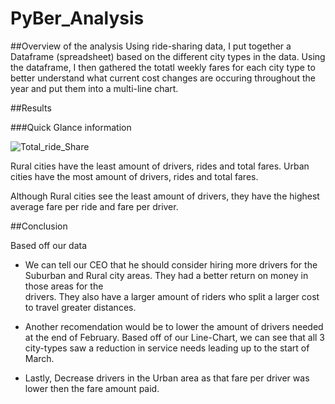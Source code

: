 # PyBer_Analysis

##Overview of the analysis
Using ride-sharing data, I put together a Dataframe (spreadsheet) based on the different city types in the data. Using the dataframe, I then gathered the totatl weekly fares for each city type to better understand what current cost changes are occuring throughout the year and put them into a multi-line chart. 

##Results

###Quick Glance information

![Total_ride_Share](https://user-images.githubusercontent.com/103524591/180096156-83255f38-14a8-4de3-8822-336819ba4ebb.png)

Rural cities have the least amount of drivers, rides and total fares.
Urban cities have the most amount of drivers, rides and total fares.

Although Rural cities see the least amount of drivers, they have the highest average fare per ride and fare per driver.

##Conclusion

Based off our data

* We can tell our CEO that he should consider hiring more drivers for the Suburban and Rural city areas. They had a better return on money in those areas for the     
      drivers. They also have a larger amount of riders who split a larger cost to travel greater distances.
    
* Another recomendation would be to lower the amount of drivers needed at the end of February. Based off of our Line-Chart, we can see that all 3 city-types saw a         reduction in service needs leading up to the start of March.
    
* Lastly, Decrease drivers in the Urban area as that fare per driver was lower then the fare amount paid. 


